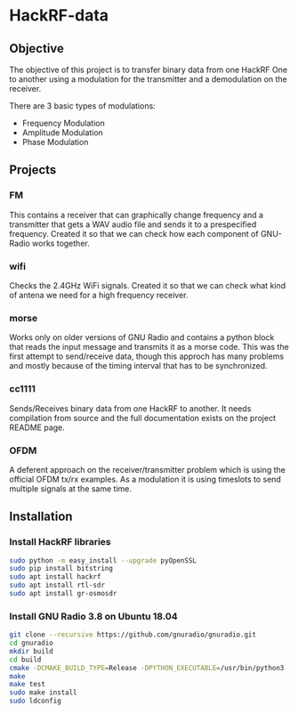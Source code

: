 # HackRF-data

## Objective

The objective of this project is to transfer binary data from one HackRF One to another using a modulation for the transmitter and a demodulation on the receiver. 

There are 3 basic types of modulations:

  - Frequency Modulation
  - Amplitude Modulation
  - Phase Modulation


## Projects

### FM
This contains a receiver that can graphically change frequency and a transmitter that gets a WAV audio file and sends it to a prespecified frequency. Created it so that we can check how each component of GNU-Radio works together.

### wifi
Checks the 2.4GHz WiFi signals. Created it so that we can check what kind of antena we need for a high frequency receiver.

### morse
Works only on older versions of GNU Radio and contains a python block that reads the input message and transmits it as a morse code. This was the first attempt to send/receive data, though this approch has many problems and mostly because of the timing interval that has to be synchronized.

### cc1111
Sends/Receives binary data from one HackRF to another. It needs compilation from source and the full documentation exists on the project README page.

### OFDM
A deferent approach on the receiver/transmitter problem which is using the official OFDM tx/rx examples. As a modulation it is using timeslots to send multiple signals at the same time.



## Installation

### Install HackRF libraries
```bash
sudo python -m easy_install --upgrade pyOpenSSL
sudo pip install bitstring
sudo apt install hackrf
sudo apt install rtl-sdr
sudo apt install gr-osmosdr
```

### Install GNU Radio 3.8 on Ubuntu 18.04
```bash
git clone --recursive https://github.com/gnuradio/gnuradio.git
cd gnuradio
mkdir build
cd build
cmake -DCMAKE_BUILD_TYPE=Release -DPYTHON_EXECUTABLE=/usr/bin/python3 ../
make
make test
sudo make install
sudo ldconfig
```

